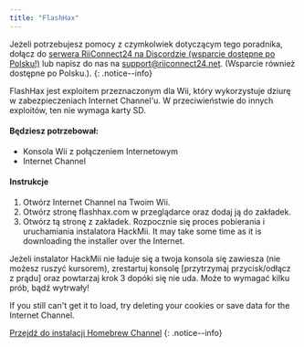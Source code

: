```yaml
---
title: "FlashHax"
---
```


Jeżeli potrzebujesz pomocy z czymkolwiek dotyczącym tego poradnika, dołącz do [serwera RiiConnect24 na Discordzie (wsparcie dostępne po Polsku!)](https://discord.gg/rc24) lub napisz do nas na [support@riiconnect24.net](mailto:support@riiconnect24.net). (Wsparcie również dostępne po Polsku.).
{: .notice--info}

FlashHax jest exploitem przeznaczonym dla Wii, który wykorzystuje dziurę w zabezpieczeniach Internet Channel'u. W przeciwieństwie do innych exploitów, ten nie wymaga karty SD.

#### Będziesz potrzebował:

- Konsola Wii z połączeniem Internetowym
- Internet Channel

#### Instrukcje

1. Otwórz Internet Channel na Twoim Wii.
2. Otwórz stronę flashhax.com w przeglądarce oraz dodaj ją do zakładek.
3. Otwórz tą stronę z zakładek. Rozpocznie się proces pobierania i uruchamiania instalatora HackMii. It may take some time as it is downloading the installer over the Internet.

Jeżeli instalator HackMii nie ładuje się a twoja konsola się zawiesza (nie możesz ruszyć kursorem), zrestartuj konsolę [przytrzymaj przycisk/odłącz z prądu] oraz powtarzaj krok 3 dopóki się nie uda. Może to wymagać kilku prób, bądź wytrwały!

If you still can't get it to load, try deleting your cookies or save data for the Internet Channel.

[Przejdź do instalacji Homebrew Channel](hbc)
{: .notice--info}
